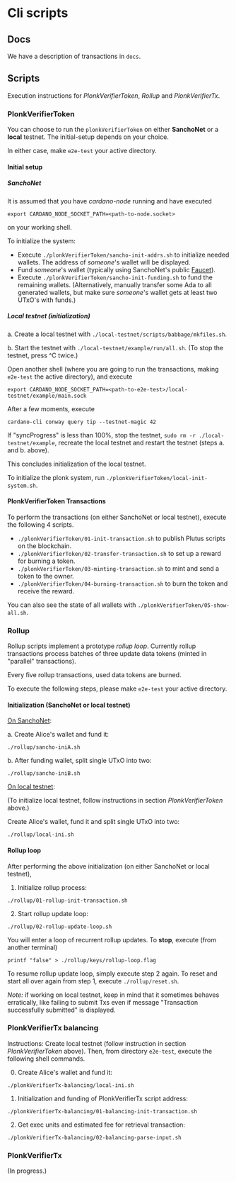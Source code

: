# Cli scripts


## Docs

We have a description of transactions in `docs`.


## Scripts

Execution instructions for *PlonkVerifierToken*, *Rollup* and *PlonkVerifierTx*.

### PlonkVerifierToken

You can choose to run the `plonkVerifierToken` on either **SanchoNet** or a **local** testnet.  The initial-setup depends on your choice.

In either case, make `e2e-test` your active directory.

#### Initial setup

##### SanchoNet

It is assumed that you have *cardano-node* running and have executed

```shell
export CARDANO_NODE_SOCKET_PATH=<path-to-node.socket>
```
on your working shell.

To initialize the system:

- Execute `./plonkVerifierToken/sancho-init-addrs.sh` to initialize needed wallets.  The address of *someone*'s wallet will be displayed.
- Fund *someone*'s wallet (typically using SanchoNet's public [Faucet](https://sancho.network/faucet)).
- Execute `./plonkVerifierToken/sancho-init-funding.sh` to fund the remaining wallets.  (Alternatively, manually transfer some Ada to all generated wallets, but make sure *someone*'s wallet gets at least two UTxO's with funds.)

##### Local testnet (initialization)

a. Create a local testnet with `./local-testnet/scripts/babbage/mkfiles.sh`.

b. Start the testnet with `./local-testnet/example/run/all.sh`.  (To stop the testnet, press ^C twice.)

Open another shell (where you are going to run the transactions, making `e2e-test` the active directory), and execute
```shell
export CARDANO_NODE_SOCKET_PATH=<path-to-e2e-test>/local-testnet/example/main.sock
```

After a few moments, execute
```shell
cardano-cli conway query tip --testnet-magic 42
```
If "syncProgress" is less than 100%, stop the testnet, `sudo rm -r ./local-testnet/example`, recreate the local testnet and restart the testnet (steps a. and b. above).

This concludes initialization of the local testnet.

To initialize the plonk system, run `./plonkVerifierToken/local-init-system.sh`.

#### PlonkVerifierToken Transactions

To perform the transactions (on either SanchoNet or local testnet), execute the following 4 scripts.

- `./plonkVerifierToken/01-init-transaction.sh` to publish Plutus scripts on the blockchain.
- `./plonkVerifierToken/02-transfer-transaction.sh` to set up a reward for burning a token.
- `./plonkVerifierToken/03-minting-transaction.sh` to mint and send a token to the owner.
- `./plonkVerifierToken/04-burning-transaction.sh` to burn the token and receive the reward.

You can also see the state of all wallets with `./plonkVerifierToken/05-show-all.sh`.

### Rollup

Rollup scripts implement a prototype *rollup loop*.  Currently rollup transactions process batches of three update data tokens (minted in "parallel" transactions).

Every five rollup transactions, used data tokens are burned.

To execute the following steps, please make `e2e-test` your active directory.

#### Initialization (SanchoNet or local testnet)

<u>On SanchoNet</u>:

a. Create Alice's wallet and fund it:
```shell
./rollup/sancho-iniA.sh
```
b. After funding wallet, split single UTxO into two:
```shell
./rollup/sancho-iniB.sh
```

<u>On local testnet</u>:

(To initialize local testnet, follow instructions in section *PlonkVerifierToken* above.)

Create Alice's wallet, fund it and split single UTxO into two:
```shell
./rollup/local-ini.sh
```

#### Rollup loop

After performing the above initialization (on either SanchoNet or local testnet),

1. Initialize rollup process:
```shell
./rollup/01-rollup-init-transaction.sh
```
2. Start rollup update loop:
```shell
./rollup/02-rollup-update-loop.sh
```
You will enter a loop of recurrent rollup updates.  To **stop**, execute (from another terminal)
```shell
printf "false" > ./rollup/keys/rollup-loop.flag
```
To resume rollup update loop, simply execute step 2 again.  To reset and start all over again from step 1, execute `./rollup/reset.sh`.

*Note:*  if working on local testnet, keep in mind that it sometimes behaves erratically, like failing to submit Txs even if message "Transaction successfully submitted" is displayed.


### PlonkVerifierTx balancing

Instructions:  Create local testnet (follow instruction in section *PlonkVerifierToken* above).  Then, from directory `e2e-test`, execute the following shell commands.

0. Create Alice's wallet and fund it:
```shell
./plonkVerifierTx-balancing/local-ini.sh
```

1. Initialization and funding of PlonkVerifierTx script address:
```shell
./plonkVerifierTx-balancing/01-balancing-init-transaction.sh
```

2. Get exec units and estimated fee for retrieval transaction:
```shell
./plonkVerifierTx-balancing/02-balancing-parse-input.sh
```

### PlonkVerifierTx

(In progress.)
